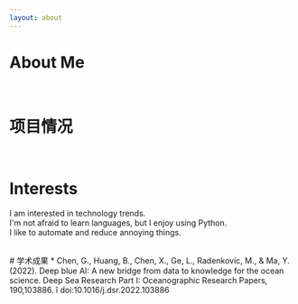 ```yaml
---
layout: about 
---
```


# About Me


<br/>

# 项目情况


<br/>

# Interests
I am interested in technology trends.  
I'm not afraid to learn languages, but I enjoy using Python.  
I like to automate and reduce annoying things.  

<br/>
# 学术成果
* Chen, G., Huang, B., Chen, X., Ge, L., Radenkovic, M., & Ma, Y. (2022). Deep blue AI: A new bridge from
data to knowledge for the ocean science. Deep Sea Research Part I: Oceanographic Research Papers, 190,103886. î doi:10.1016/j.dsr.2022.103886 
